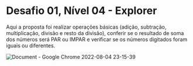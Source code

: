 # Desafio 01, Nível 04 - Explorer

Aqui a proposta foi realizar operações básicas (adição, subtração, multiplicação, divisão e resto da divisão), conferir se o resultado de soma dos números será PAR ou IMPAR e verificar se os números digitados foram iguais ou diferentes.

![Document - Google Chrome 2022-08-04 23-15-39](https://user-images.githubusercontent.com/107070684/182994930-08525d9f-7740-431f-8858-1a0fedba9415.gif)
